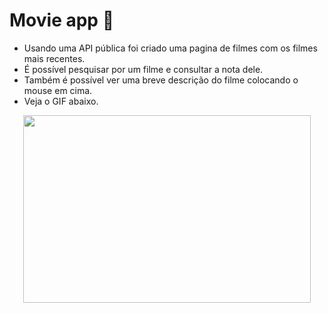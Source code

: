 # Movie app :movie_camera:

* Usando uma API pública foi criado uma pagina de filmes com os filmes mais recentes.
* É possível pesquisar por um filme e consultar a nota dele.
* Também é possível ver uma breve descrição do filme colocando o mouse em cima.
* Veja o GIF abaixo.

<p align="center">
  <img width="460" height="300" src="assets/ezgif.com-gif-maker.gif">
</p>
